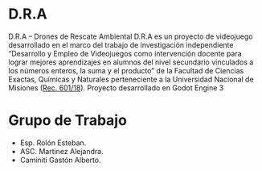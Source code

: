 # D.R.A
D.R.A – Drones de Rescate Ambiental D.R.A es un proyecto de videojuego desarrollado en el marco del trabajo de investigación independiente “Desarrollo y Empleo de Videojuegos como intervención docente para lograr mejores aprendizajes en alumnos del nivel secundario vinculados a los números enteros, la suma y el producto” de la Facultad de Ciencias Exactas, Químicas y Naturales perteneciente a la Universidad Nacional de Misiones ([Rec. 601/18](http://www.fceqyn.unam.edu.ar/secip/files/proyectos/2018/1y2_EXACTAS_Resolucion_de_Proyectos_2018.pdf)). 
Proyecto desarrollado en Godot Engine 3

# Grupo de Trabajo
- Esp. Rolón Esteban. 
- ASC. Martinez Alejandra.
- Caminiti Gastón Alberto.
